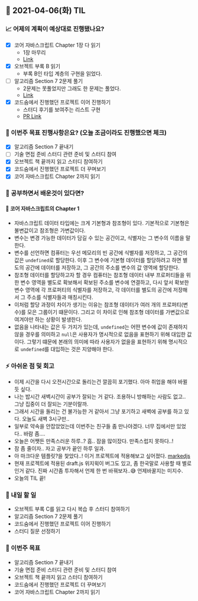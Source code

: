 ## 📆 2021-04-06(화) TIL

### 📈 어제의 계획이 예상대로 진행됐나요?
- [x] 코어 자바스크립트 Chapter 1장 다 읽기
  - 1장 마무리
  - [Link](https://github.com/saseungmin/reading_books_record_repository/tree/master/%EC%BD%94%EC%96%B4%20%EC%9E%90%EB%B0%94%EC%8A%A4%ED%81%AC%EB%A6%BD%ED%8A%B8/Chapter%201)
- [x] 오브젝트 부록 B 읽기
  - 부록 B인 타입 계층의 구현을 읽었다.
- [ ] 알고리즘 Section 7 2문제 풀기
  - 2문제는 못풀었지만 그래도 한 문제는 풀었다.
  - [Link](https://github.com/saseungmin/daily_coding_dojo/blob/master/inflearn_algorism/section7/README.md)
- [x] 코드숨에서 진행했던 프로젝트 이어 진행하기
  - 스터디 후기를 보여주는 리스트 구현
  - [PR Link](https://github.com/CodeSoom/ConStu/pull/161)

### 🦄 이번주 목표 진행사항은요? (오늘 조금이라도 진행했으면 체크)
- [x] 알고리즘 Section 7 끝내기
- [ ] 기술 면접 준비 스터디 관련 준비 및 스터디 참여
- [x] 오브젝트 책 끝까지 읽고 스터디 참여하기
- [x] 코드숨에서 진행했던 프로젝트 더 꾸며보기
- [x] 코어 자바스크립트 Chapter 2까지 읽기

### 🤔 공부하면서 배운것이 있다면?

#### 🎈 코어 자바스크립트의 Chapter 1
- 자바스크립트 데이터 타입에는 크게 기본형과 참조형이 있다. 기본적으로 기본형은 불변값이고 참조형은 가변값이다.
- 변수는 변경 가능한 데이터가 담길 수 있는 공간이고, 식별자는 그 변수의 이름을 말한다.
- 변수를 선언하면 컴퓨터는 우선 메모리의 빈 공간에 식별자를 저장하고, 그 공간의 값은 `undefined`로 할당한다. 이후 그 변수에 기본형 데이터를 할당하려고 하면 별도의 공간에 데이터를 저장하고, 그 공간의 주소를 변수의 값 영역에 할당한다.
- 참조형 데이터를 할당하고자 할 경우 컴퓨터는 참조형 데이터 내부 프로퍼티들을 위한 변수 영역을 별도로 확보해서 확보된 주소를 변수에 연결하고, 다시 앞서 확보한 변수 영역에 각 프로퍼티의 식별자를 저장하고, 각 데이터를 별도의 공간에 저장해서 그 주소를 식별자들과 매칭시킨다.
- 이처럼 할당 과정이 차이가 생기는 이유는 참조형 데이터가 여러 개의 프로퍼티(변수)를 모은 그룹이기 떄문이다. 그리고 이 차이로 인해 참조형 데이터를 가변값으로 여겨야만 하는 상황이 발생한다.
- 없음을 나타내는 값은 두 가지가 있는데, `undefined`는 어떤 변수에 값이 존재하지 않을 경우를 의미하고 `null`은 사용자가 명시적으로 없음을 표현하기 위해 대입한 값이다. 그렇기 떄문에 본래의 의미에 따라 사용자가 없을을 표현하기 위해 명시적으로 `undefined`를 대입하는 것은 지양해야 한다.

### ⚡ 아쉬운 점 및 회고
- 이제 시간을 다시 오전시간으로 돌리는건 깔끔히 포기했다. 아마 취업을 해야 바뀔듯 싶다.
- 나는 밥시간 새벽시간이 공부가 잘되는 거 같다. 조용하니 방해하는 사람도 없고.. 그냥 집중이 더 잘되는 기분이랄까.
- 그래서 시간을 돌리는 건 불가능한 거 같아서 그냥 포기하고 새벽에 공부를 하고 있다. 오늘도 새벽 3시구만..
- 일부로 약속을 안잡았었는데 이번주는 친구들 좀 만나야겠다. 너무 집에서만 있었다.. 바람 좀....
- 오늘은 어쨋든 만족스러운 하루..? 흠.. 잠을 많이잤다. 만족스럽지 못하다..!
- 잠 좀 줄이자.. 자고 공부가 끝인 하루 일과.
- 아 마크다운 템플릿?을 찿았다..! 이거 프로젝트에 적용해보고 싶어졌다. [markedjs](https://github.com/markedjs/marked)
- 현재 프로젝트에 적용된 draft.js 위지윅이 버그도 있고, 좀 한국말로 사용할 때 별로인거 같다. 진짜 시간좀 투자해서 언제 한 번 바꿔보자..😅 언제바꿀지는 미지수.
- 오늘의 TIL 끝!

### 🚀 내일 할 일
- 오브젝트 부록 C를 읽고 다시 복습 후 스터디 참여하기
- 알고리즘 Section 7 2문제 풀기
- 코드숨에서 진행했던 프로젝트 이어 진행하기
- 스터디 질문 선정하기

### 🎯 이번주 목표
- 알고리즘 Section 7 끝내기
- 기술 면접 준비 스터디 관련 준비 및 스터디 참여
- 오브젝트 책 끝까지 읽고 스터디 참여하기
- 코드숨에서 진행했던 프로젝트 더 꾸며보기
- 코어 자바스크립트 Chapter 2까지 읽기
